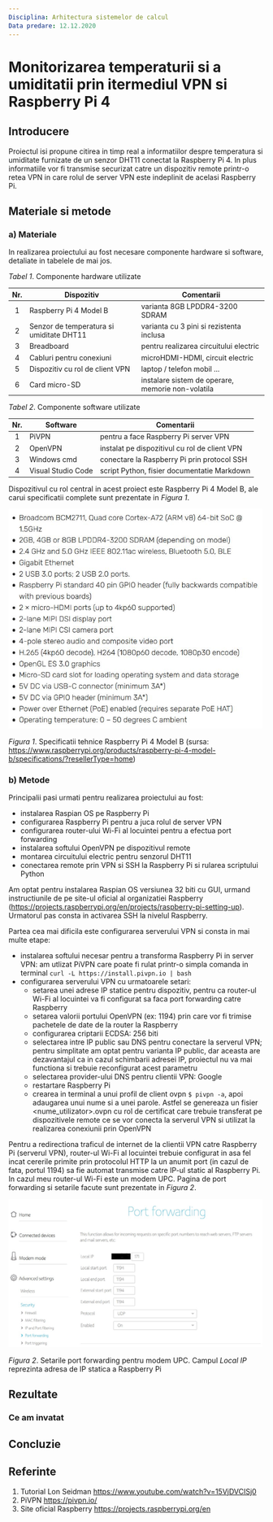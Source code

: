 ```yaml
--- 
Disciplina: Arhitectura sistemelor de calcul
Data predare: 12.12.2020
---
```


# Monitorizarea temperaturii si a umiditatii prin itermediul VPN si Raspberry Pi 4

## Introducere

Proiectul isi propune citirea in timp real a informatiilor despre temperatura si umiditate furnizate de un senzor DHT11 conectat la Raspberry Pi 4. In plus informatiile vor fi transmise securizat catre un dispozitiv remote printr-o retea VPN in care rolul de server VPN este indeplinit de acelasi Raspberry Pi.   

## Materiale si metode

### a) Materiale
In realizarea proiectului au fost necesare componente hardware si software, detaliate in tabelele de mai jos.   
  
*Tabel 1*. Componente hardware utilizate

Nr.   | Dispozitiv                                | Comentarii
:--:  | ----------------------------------------- | -------------------------------------
1     | Raspberry Pi 4 Model B                    | varianta 8GB LPDDR4-3200 SDRAM
2     | Senzor de temperatura si umiditate DHT11  | varianta cu 3 pini si rezistenta inclusa
3     | Breadboard                                | pentru realizarea circuitului electric
4     | Cabluri pentru conexiuni                  | microHDMI-HDMI, circuit electric
5     | Dispozitiv cu rol de client VPN           | laptop / telefon mobil ...
6     | Card micro-SD                             | instalare sistem de operare, memorie non-volatila

*Tabel 2*. Componente software utilizate

Nr.   | Software                  | Comentarii
:--:  | ------------------------- | ------------------------------------------
1     | PiVPN                     | pentru a face Raspberry Pi server VPN
2     | OpenVPN                   | instalat pe dispozitivul cu rol de client VPN
3     | Windows cmd               | conectare la Raspberry Pi prin protocol SSH
4     | Visual Studio Code        | script Python, fisier documentatie Markdown

Dispozitivul cu rol central in acest proiect este Raspberry Pi 4 Model B, ale carui specificatii complete sunt prezentate in *Figura 1*.

<img src="imagini/raspberry_pi4_specifications.JPG" alt="Raspberry Pi 4 Model B specifications" width=500>

*Figura 1*. Specificatii tehnice Raspberry Pi 4 Model B (sursa: https://www.raspberrypi.org/products/raspberry-pi-4-model-b/specifications/?resellerType=home)

### b) Metode

Principalii pasi urmati pentru realizarea proiectului au fost:
* instalarea Raspian OS pe Raspberry Pi
* configurarea Raspberry Pi pentru a juca rolul de server VPN
* configurarea router-ului Wi-Fi al locuintei pentru a efectua port forwarding
* instalarea softului OpenVPN pe dispozitivul remote
* montarea circuitului electric pentru senzorul DHT11
* conectarea remote prin VPN si SSH la Raspberry Pi si rularea scriptului Python

Am optat pentru instalarea Raspian OS versiunea 32 biti cu GUI, urmand instructiunile de pe site-ul oficial al organizatiei Raspberry (https://projects.raspberrypi.org/en/projects/raspberry-pi-setting-up). Urmatorul pas consta in activarea SSH la nivelul Raspberry.  
  
Partea cea mai dificila este configurarea serverului VPN si consta in mai multe etape: 
* instalarea softului necesar pentru a transforma Raspberry Pi in server VPN: am utlizat PiVPN care poate fi rulat printr-o simpla comanda in terminal `curl -L https://install.pivpn.io | bash`
* configurarea serverului VPN cu urmatoarele setari:
    * setarea unei adrese IP statice pentru dispozitiv, pentru ca router-ul Wi-Fi al locuintei va fi configurat sa faca port forwarding catre Raspberry
    * setarea valorii portului OpenVPN (ex: 1194) prin care vor fi trimise pachetele de date de la router la Raspberry
    * configurarea criptarii ECDSA: 256 biti
    * selectarea intre IP public sau DNS pentru conectare la serverul VPN; pentru simplitate am optat pentru varianta IP public, dar aceasta are dezavantajul ca in cazul schimbarii adresei IP, proiectul nu va mai functiona si trebuie reconfigurat acest parametru
    * selectarea provider-ului DNS pentru clientii VPN: Google
    * restartare Raspberry Pi
    * crearea in terminal a unui profil de client ovpn `$ pivpn -a`, apoi adaugarea unui nume si a unei parole. Astfel se genereaza un fisier <nume_utilizator>.ovpn cu rol de certificat care trebuie transferat pe dispozitivele remote ce se vor conecta la serverul VPN si utilizat la realizarea conexiunii prin OpenVPN  

Pentru a redirectiona traficul de internet de la clientii VPN catre Raspberry Pi (serverul VPN), router-ul Wi-Fi al locuintei trebuie configurat in asa fel incat cererile primite prin protocolul HTTP la un anumit port (in cazul de fata, portul 1194) sa fie automat transmise catre IP-ul static al Raspberry Pi. In cazul meu router-ul Wi-Fi este un modem UPC. Pagina de port forwarding si setarile facute sunt prezentate in *Figura 2*.  

<img src="imagini/port_forwarding_upc.jpg" alt="Port forwarding pentru modem UPC" width=500>

*Figura 2*. Setarile port forwarding pentru modem UPC. Campul *Local IP* reprezinta adresa de IP statica a Raspberry Pi
  


## Rezultate

### Ce am invatat

## Concluzie

## Referinte
1. Tutorial Lon Seidman https://www.youtube.com/watch?v=15VjDVCISj0
2. PiVPN https://pivpn.io/
3. Site oficial Raspberry https://projects.raspberrypi.org/en
